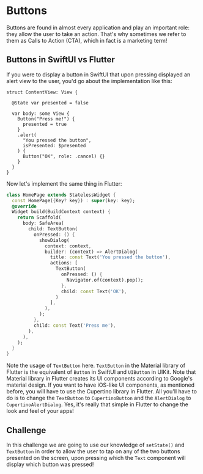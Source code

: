 # Buttons

Buttons are found in almost every application and play an important role: they allow the user to take an action. That's why sometimes we refer to them as Calls to Action (CTA), which in fact is a marketing term!

## Buttons in SwiftUI vs Flutter

If you were to display a button in SwiftUI that upon pressing displayed an alert view to the user, you'd go about the implementation like this:

```
struct ContentView: View {
  
  @State var presented = false
  
  var body: some View {
    Button("Press me!") {
      presented = true
    }
    .alert(
      "You pressed the button",
      isPresented: $presented
    ) {
      Button("OK", role: .cancel) {}
    }
  }
}
```

Now let's implement the same thing in Flutter:

```dart
class HomePage extends StatelessWidget {
  const HomePage({Key? key}) : super(key: key);
  @override
  Widget build(BuildContext context) {
    return Scaffold(
      body: SafeArea(
        child: TextButton(
          onPressed: () {
            showDialog(
              context: context,
              builder: (context) => AlertDialog(
                title: const Text('You pressed the button'),
                actions: [
                  TextButton(
                    onPressed: () {
                      Navigator.of(context).pop();
                    },
                    child: const Text('OK'),
                  )
                ],
              ),
            );
          },
          child: const Text('Press me'),
        ),
      ),
    );
  }
}
```

Note the usage of `TextButton` here. `TextButton` in the Material library of Flutter is the equivalent of `Button` in SwiftUI and `UIButton` in UIKit. Note that Material library in Flutter creates its UI components according to Google's material design. If you want to have iOS-like UI components, as mentioned before, you will have to use the Cupertino library in Flutter. All you'll have to do is to change the `TextButton` to `CupertinoButton` and the `AlertDialog` to `CupertinoAlertDialog`. Yes, it's really that simple in Flutter to change the look and feel of your apps!

## Challenge

In this challenge we are going to use our knowledge of `setState()` and `TextButton` in order to allow the user to tap on any of the two buttons presented on the screen, upon pressing which the `Text` component will display which button was pressed!